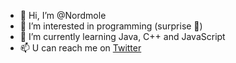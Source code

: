 - 👋 Hi, I’m @Nordmole
- 👀 I’m interested in programming (surprise 🎉)
- 🌱 I’m currently learning Java, C++ and JavaScript
- 📫 U can reach me on [Twitter](https://twitter.com/Nordmole)

<!---
Nordmole/Nordmole is a ✨ special ✨ repository because its `README.md` (this file) appears on your GitHub profile.
You can click the Preview link to take a look at your changes.
--->
